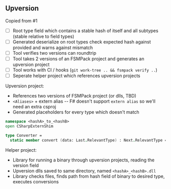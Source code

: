 ## Upversion

Copied from #1

- [ ] Root type field which contains a stable hash of itself and all subtypes (stable relative to field types)
- [ ] Generated deserialize on root types check expected hash against provided and warns against mismatch
- [ ] Tool verifies two versions can roundtrip
- [ ] Tool takes 2 versions of an FSMPack project and generates an upversion project
- [ ] Tool works with CI / hooks (`git work-tree .. && fsmpack verify ..`)
- [ ] Seperate helper project which references upversion projects

Upversion project:
* References two versions of FSMPack project (or dlls, TBD)
* `<Aliases>` + extern alias -- F# doesn't support `extern alias` so we'll need an extra csproj
* Generated placeholders for every type which doesn't match
```fsharp
namespace <hashA>_to_<hashB>
open CSharpExternShim

type Converter =
  static member convert (data: Last.RelevantType) : Next.RelevantType = ()
```

Helper project:
* Library for running a binary through upversion projects, reading the version field
* Upversion dlls saved to same directory, named `<hashA>_<hashB>.dll`
* Library checks files, finds path from hash field of binary to desired type, executes conversions
